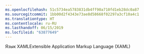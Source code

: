 ```yaml
---
ms.openlocfilehash: 51c5734ea5783831db4ff90a710fd1eb28dc0a87
ms.sourcegitcommit: 1bb00d2f4343e73ae8d58668f02297a3cf10a4c1
ms.translationtype: HT
ms.contentlocale: ru-RU
ms.lasthandoff: 06/15/2019
ms.locfileid: "63877649"
---
```

<span data-ttu-id="36b85-101">Язык XAML</span><span class="sxs-lookup"><span data-stu-id="36b85-101">Extensible Application Markup Language (XAML)</span></span>
